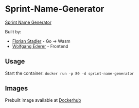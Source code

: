 # Sprint-Name-Generator
[Sprint Name Generator](https://sprintnamegenerator.com)

Built by: 
- [Florian Stadler](https://github.com/flostadler) - Go -> Wasm
- [Wolfgang Ederer](https://github.com/wederer) - Frontend

## Usage
Start the container: `docker run -p 80 -d sprint-name-generator`

## Images

Prebuilt image available at [Dockerhub](https://hub.docker.com/r/flostadler/name-generator)
